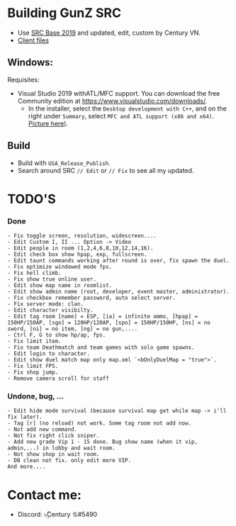 # Building GunZ SRC
- Use [SRC Base 2019](https://github.com/ZER0NIS/Gunz-Base) and updated, edit, custom by Century VN.
- [Client files](https://drive.google.com/file/d/1cacpZVDCj_dhlwLQy8iBXVyojYUJPOqA/view?usp=sharing)

## Windows:
Requisites:

* Visual Studio 2019 withATL/MFC support. You can download the free Community edition at https://www.visualstudio.com/downloads/. 
	- In the installer, select the `Desktop development with C++`, and on the right under `Summary`, select `MFC and ATL support (x86 and x64)`. [Picture here](https://i.imgur.com/BqXoiXu.png)).

## Build
* Build with `USA_Release_Publish`.
* Search around SRC `// Edit` or `// Fix` to see all my updated.

# TODO'S

### Done
	- Fix toggle screen, resolution, widescreen....
	- Edit Custom I, II ... Option -> Video
	- Edit people in room (1,2,4,6,8,10,12,14,16).
	- Edit check box show hpap, exp, fullscreen.
	- Edit taunt commands working after round is over, fix spawn the duel.
	- Fix optimize windowed mode fps.
	- Fix hell climb.
	- Fix show true online user.
	- Edit show map name in roomlist.
	- Edit show admin name (root, developer, event master, administrator).
	- Fix checkbox remember password, auto select server.
	- Fix server mode: clan.
	- Edit character visibilty.
	- Edit tag room [name] = ESP, [ia] = infinite ammo, [hpap] = 150HP/150AP, [sgo] = 120HP/120AP, [spo] = 150HP/150HP, [ns] = no sword, [ni] = no item, [ng] = no gun,....
	- Ctrl F, G to show hp/ap, fps.
	- Fix limit item.
	- Fix team Deathmatch and team games with solo game spawns.
	- Edit login to character.
	- Edit show duel match map only map.xml `<bOnlyDuelMap = "true">`.
	- Fix limit FPS. 
	- Fix shop jump.
	- Remove camera scroll for staff


### Undone, bug, ...
	- Edit hide mode survival (because survival map get while map -> i'll fix later).
	- Tag [r] (no reload) not work. Some tag room not add now.
	- Not add new command.
	- Not fix right click sniper.
	- Add new grade Vip 1 - 15 done. Bug show name (when it vip, admin,...) in lobby and wait room.
	- Not show shop in wait room.
	- DB clean not fix. only edit more VIP.
	And more....
	
# Contact me:
- Discord: ๖ۣۜCentury ♋#5490
